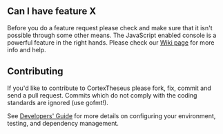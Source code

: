 ## Can I have feature X

Before you do a feature request please check and make sure that it isn't possible
through some other means. The JavaScript enabled console is a powerful feature
in the right hands. Please check our [Wiki page](https://github.com/CortexFoundation/CortexTheseus/wiki) for more info
and help.

## Contributing

If you'd like to contribute to CortexTheseus please fork, fix, commit and
send a pull request. Commits which do not comply with the coding standards
are ignored (use gofmt!).

See [Developers' Guide](https://github.com/CortexFoundation/CortexTheseus/wiki/Developers'-Guide)
for more details on configuring your environment, testing, and
dependency management.

